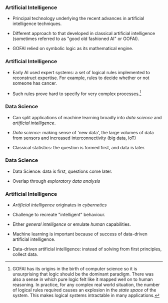 ### Artificial Intelligence

* Principal technology underlying the recent advances in artificial intelligence techniques.

* Different approach to that developed in classical artificial intelligence (sometimes referred to as "good old fashioned AI" or GOFAI).

* GOFAI relied on symbolic logic as its mathematical engine.

### Artificial Intelligence

* Early AI used expert systems: a set of logical rules implemented to reconstruct expertise. For example, rules to decide whether or not someone has cancer.

* Such rules prove hard to specify for very complex processes.[^originai] 

[^originai]: GOFAI has its origins in the birth of computer science so it is unsurprising that logic should be the dominant paradigm. There was also a sense in which pure logic felt like it mapped well on to human reasoning. In practice, for any complex real world situation, the number of logical rules required causes an explosion in the *state space* of the system. This makes logical systems intractable in many applications. 

### Data Science

* Can split applications of machine learning broadly into *data science* and *artificial intelligence*.

* *Data science*: making sense of 'new data', the large volumes of data from sensors and increased interconnectivity (big data, IoT)

* Classical statistics: the question is formed first, and data is later.

### Data Science

* Data Science: data is first, questions come later.

* Overlap through *exploratory data analysis*

### Artificial Intelligence

* *Artificial intelligence* originates in *cybernetics*

* Challenge to recreate "intelligent" behaviour.

* Either *general intelligence* or emulate *human* capabilities.

* Machine learning is important because of success of data-driven artificial intelligence.

* Data-driven artificial intelligence: instead of solving from first principles, collect data.
